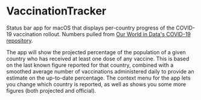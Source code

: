 # VaccinationTracker
Status bar app for macOS that displays per-country progress of the COVID-19 vaccination rollout. Numbers pulled from [Our World in Data's COVID-19 repository](https://github.com/owid/covid-19-data/tree/master/public/data).

The app will show the projected percentage of the population of a given country who has received at least one dose of any vaccine. This is based on the last known figure reported for that country, combined with a smoothed average number of vaccinations administered daily to provide an estimate on the up-to-date percentage. The context menu for the app lets you change which country is reported, as well as shows you some more figures (both projected and official).
